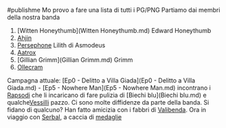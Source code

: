 #publishme 
Mo provo a fare una lista di tutti i PG/PNG
Partiamo dai membri della nostra banda

1. [Witten Honeythumb](Witten Honeythumb.md) Edward Honeythumb
2. [Ahjin](Ahjin.md)
3. [Persephone](Persephone.md) Lilith di Asmodeus
4. [Aatrox](Aatrox.md)
5. [Gillian Grimm](Gillian Grimm.md) Grimm
6. [Ollecram](Ollecram.md)

Campagna attuale: [Ep0 - Delitto a Villa Giada](Ep0 - Delitto a Villa Giada.md) - [Ep5 - Nowhere Man](Ep5 - Nowhere Man.md)
incontrano i [Rapsodi](Rapsodi.md) che li incaricano di fare pulizia di [Biechi blu](Biechi blu.md) e qualche[Vessilli](Vessilli.md) pazzo. Ci sono molte diffidenze da parte della banda. Si fidano di qualcuno? Han fatto amicizia con i fabbri di [Valibenda](Valibenda.md). Ora in viaggio con [Serbal](Serbal.md), a caccia di [medaglie](medaglie.md)